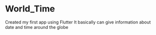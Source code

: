 # World_Time
Created my first app using Flutter
It basically can give information about date and time around the globe
